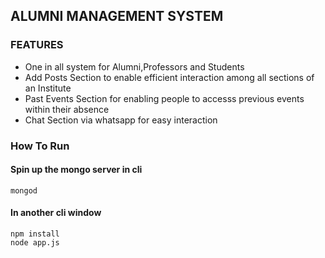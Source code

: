 <h2>ALUMNI MANAGEMENT SYSTEM</h2>
<h3>FEATURES</h3>
<ul>
<li>One in all system for Alumni,Professors and Students</li>
<li>Add Posts Section to enable efficient interaction among all sections of an Institute</li>
<li>Past Events Section for enabling people to accesss previous events within their absence</li>
<li>Chat Section via whatsapp for easy interaction</li>
</ul>

### How To Run
#### Spin up the mongo server in cli
```
mongod
```
#### In another cli window
```
npm install
node app.js
```


